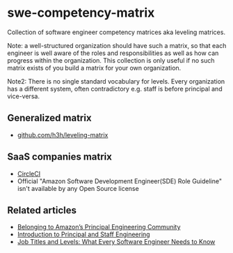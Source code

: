 # swe-competency-matrix
Collection of software engineer competency matrices aka leveling matrices.

Note: a well-structured organization should have such a matrix, so that each engineer is well aware of the roles and responsibilities as well as how can progress within the organization. This collection is only useful if no such matrix exists of you build a matrix for your own organization.

Note2: There is no single standard vocabulary for levels. Every organization has a different system, often contradictory e.g. staff is before principal and vice-versa.

## Generalized matrix

* [github.com/h3h/leveling-matrix](https://h3h.github.io/leveling-matrix/)

## SaaS companies matrix

* [CircleCI](https://docs.google.com/spreadsheets/d/131XZCEb8LoXqy79WWrhCX4sBnGhCM1nAIz4feFZJsEo/edit?gid=0)
* Official "Amazon Software Development Engineer(SDE) Role Guideline" isn't available by any Open Source license

## Related articles

* [Belonging to Amazon’s Principal Engineering Community](https://medium.com/geekculture/belonging-to-amazons-principal-engineering-community-aa8059152fbf)
* [Introduction to Principal and Staff Engineering](https://ehotinger.com/blog/introduction-to-principal-and-staff-engineering/)
* [Job Titles and Levels: What Every Software Engineer Needs to Know](https://www.holloway.com/s/trh-job-titles-levels-fundamentals-for-software-engineering)
